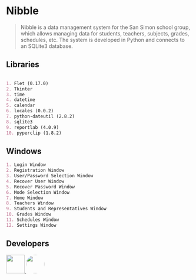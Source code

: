 # Nibble

> Nibble is a data management system for the San Simon school group, which allows managing data for students, teachers, subjects, grades, schedules, etc. The system is developed in Python and connects to an SQLite3 database.

## Libraries
```md

1. Flet (0.17.0)
2. Tkinter
3. time
4. datetime
5. calendar
6. locales (0.0.2)
7. python-dateutil (2.8.2)
8. sqlite3
9. reportlab (4.0.9)
10. pyperclip (1.8.2)

```

## Windows
```md
1. Login Window
2. Registration Window
3. User/Password Selection Window
4. Recover User Window
5. Recover Password Window
6. Mode Selection Window
7. Home Window
8. Teachers Window
9. Students and Representatives Window
10. Grades Window
11. Schedules Window
12. Settings Window
```

<h2>Developers</h2>

<a href="https://github.com/Andru0Gx">
  <img src="https://avatars.githubusercontent.com/u/95187524?v=4" width=50>
</a>
<a href="https://github.com/Jose-Urbano">
  <img src="https://avatars.githubusercontent.com/u/117106250?v=4" width=50 style="border-radius: 50%">
</a>
